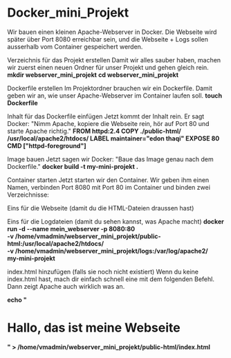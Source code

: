 # Docker_mini_Projekt

Wir bauen einen kleinen Apache-Webserver in Docker. Die Webseite wird später über Port 8080 erreichbar sein, und die Webseite + Logs sollen ausserhalb vom Container gespeichert werden.

Verzeichnis für das Projekt erstellen
Damit wir alles sauber haben, machen wir zuerst einen neuen Ordner für unser Projekt und gehen gleich rein.
**mkdir webserver_mini_projekt**
**cd webserver_mini_projekt**

Dockerfile erstellen
Im Projektordner brauchen wir ein Dockerfile. Damit geben wir an, wie unser Apache-Webserver im Container laufen soll.
**touch Dockerfile**

Inhalt für das Dockerfile einfügen
Jetzt kommt der Inhalt rein. Er sagt Docker: "Nimm Apache, kopiere die Webseite rein, hör auf Port 80 und starte Apache richtig."
**FROM httpd:2.4
COPY ./public-html/ /usr/local/apache2/htdocs/
LABEL maintainer="edon thaqi"
EXPOSE 80
CMD ["httpd-foreground"]**

Image bauen
Jetzt sagen wir Docker: "Baue das Image genau nach dem Dockerfile."
**docker build -t my-mini-projekt .**

Container starten
Jetzt starten wir den Container. Wir geben ihm einen Namen, verbinden Port 8080 mit Port 80 im Container und binden zwei Verzeichnisse:

Eins für die Webseite (damit du die HTML-Dateien draussen hast)

Eins für die Logdateien (damit du sehen kannst, was Apache macht)
**docker run -d --name mein_webserver -p 8080:80 \
-v /home/vmadmin/webserver_mini_projekt/public-html:/usr/local/apache2/htdocs/ \
-v /home/vmadmin/webserver_mini_projekt/logs:/var/log/apache2/ \
my-mini-projekt**

index.html hinzufügen (falls sie noch nicht existiert)
Wenn du keine index.html hast, mach dir einfach schnell eine mit dem folgenden Befehl. Dann zeigt Apache auch wirklich was an.

**echo "<h1>Hallo, das ist meine Webseite</h1>" > /home/vmadmin/webserver_mini_projekt/public-html/index.html**
